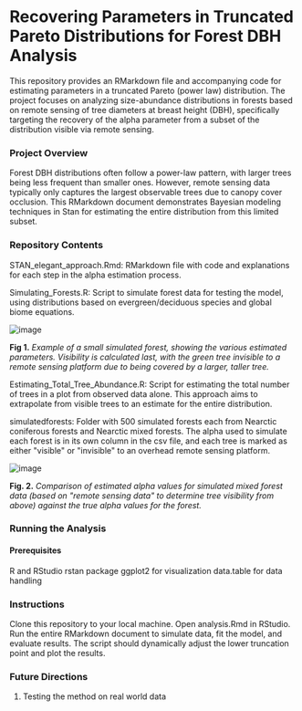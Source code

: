# Recovering Parameters in Truncated Pareto Distributions for Forest DBH Analysis
This repository provides an RMarkdown file and accompanying code for estimating parameters in a truncated Pareto (power law) distribution. The project focuses on analyzing size-abundance distributions in forests based on remote sensing of tree diameters at breast height (DBH), specifically targeting the recovery of the alpha parameter from a subset of the distribution visible via remote sensing.

### Project Overview
Forest DBH distributions often follow a power-law pattern, with larger trees being less frequent than smaller ones. However, remote sensing data typically only captures the largest observable trees due to canopy cover occlusion. This RMarkdown document demonstrates Bayesian modeling techniques in Stan for estimating the entire distribution from this limited subset.

### Repository Contents
STAN_elegant_approach.Rmd: RMarkdown file with code and explanations for each step in the alpha estimation process.

Simulating_Forests.R: Script to simulate forest data for testing the model, using distributions based on evergreen/deciduous species and global biome equations.

![image](https://github.com/user-attachments/assets/8c8d492f-2def-497a-9224-97d408778cc1)

**Fig 1.** _Example of a small simulated forest, showing the various estimated parameters. Visibility is calculated last, with the green tree invisible to a remote sensing platform due to being covered by a larger, taller tree._

Estimating_Total_Tree_Abundance.R: Script for estimating the total number of trees in a plot from observed data alone. This approach aims to extrapolate from visible trees to an estimate for the entire distribution.

simulatedforests: Folder with 500 simulated forests each from Nearctic coniferous forests and Nearctic mixed forests. The alpha used to simulate each forest is in its own column in the csv file, and each tree is marked as either "visible" or "invisible" to an overhead remote sensing platform.

![image](https://github.com/user-attachments/assets/8699beea-ce4d-4200-888c-c2b328571349)

**Fig. 2.** _Comparison of estimated alpha values for simulated mixed forest data (based on "remote sensing data" to determine tree visibility from above) against the true alpha values for the forest._


### Running the Analysis
#### Prerequisites
R and RStudio
rstan package
ggplot2 for visualization
data.table for data handling

### Instructions
Clone this repository to your local machine.
Open analysis.Rmd in RStudio.
Run the entire RMarkdown document to simulate data, fit the model, and evaluate results. The script should dynamically adjust the lower truncation point and plot the results.

### Future Directions
1. Testing the method on real world data
